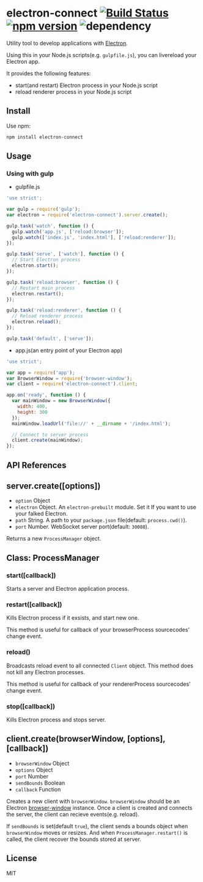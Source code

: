 # electron-connect [![Build Status](https://travis-ci.org/Quramy/electron-connect.svg?branch=v0.1.1)](https://travis-ci.org/Quramy/electron-connect) [![npm version](https://badge.fury.io/js/electron-connect.svg)](http://badge.fury.io/js/electron-connect) ![dependency](https://david-dm.org/quramy/electron-connect.svg)
Utility tool to develop applications with [Electron](http://electron.atom.io/).

Using this in your Node.js scripts(e.g. `gulpfile.js`), you can livereload your Electron app.

It provides the following features:

* start(and restart) Electron process in your Node.js script
* reload renderer process in your Node.js script

## Install
Use npm:

```bash
npm install electron-connect
```

## Usage

### Using with gulp

* gulpfile.js

```js
'use strict';

var gulp = require('gulp');
var electron = require('electron-connect').server.create();

gulp.task('watch', function () {
  gulp.watch('app.js', ['reload:browser']);
  gulp.watch(['index.js', 'index.html'], ['reload:renderer']);
});

gulp.task('serve', ['watch'], function () {
  // Start Electron process
  electron.start();
});

gulp.task('reload:browser', function () {
  // Restart main process
  electron.restart();
});

gulp.task('reload:renderer', function () {
  // Reload renderer process
  electron.reload();
});

gulp.task('default', ['serve']);
```

* app.js(an entry point of your Electron app)

```js
'use strict';

var app = require('app');
var BrowserWindow = require('browser-window');
var client = require('electron-connect').client;

app.on('ready', function () {
  var mainWindow = new BrowserWindow({
    width: 400,
    height: 300
  });
  mainWindow.loadUrl('file://' + __dirname + '/index.html');

  // Connect to server process
  client.create(mainWindow);
});
```

## API References

## server.create([options])

* `option` Object
 * `electron` Object. An `electron-prebuilt` module. Set it If you want to use your falked Electron.
 * `path` String. A path to your `package.json` file(default: `process.cwd()`).
 * `port` Number. WebSocket server port(default: `30080`).

Returns a new `ProcessManager` object.

## Class: ProcessManager

### start([callback])
Starts a server and Electron application process.

### restart([callback])
Kills Electron process if it exsists, and start new one.

This method is useful for callback of your browserProcess sourcecodes' change event.

### reload()
Broadcasts reload event to all connected `Client` object. This method does not kill any Electron processes.

This method is useful for callback of your rendererProcess sourcecodes' change event.

### stop([callback])
Kills Electron process and stops server.

## client.create(browserWindow, [options], [callback])

* `browserWindow` Object
* `options` Object
 * `port` Number
 * `sendBounds` Boolean
* `callback` Function

Creates a new client with `browserWindow`.  `browserWindow` should be an Electron [browser-window](https://github.com/atom/electron/blob/master/docs/api/browser-window.md) instance.
Once a client is created and connects the server, the client can recieve events(e.g. reload).

If `sendBounds` is set(default `true`), the client sends a bounds object when `browserWindow` moves or resizes.
And when `ProcessManager.restart()` is called, the client recover the bounds stored at server.

## License
MIT
